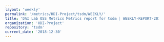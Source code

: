 ```yaml
---
layout: 'weekly'
permalink: '/metrics/HDI-Project/tsdm/WEEKLY/'
title: 'DAI Lab OSS Metrics Metrics report for tsdm | WEEKLY-REPORT-2018-12-30'
organization: 'HDI-Project'
repository: 'tsdm'
current_date: '2018-12-30'
---
```

